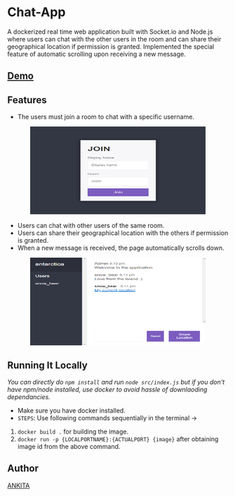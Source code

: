 # Chat-App
A dockerized real time web application built with Socket.io and Node.js where users can chat with the other users in the room and can share their geographical location if permission is granted. Implemented  the special feature of automatic scrolling upon receiving a new message.

## [Demo](https://ankita-chatapp.herokuapp.com/)

## Features
- The users must join a room to chat with a specific username.

 <p align="center">
 <img src="https://github.com/Ankitabit3496/Chat-App/blob/main/Images/Image_1.png" width="400" height="200" style="float:center">
 </p>
 
- Users can chat with other users of the same room.
- Users can share their geographical location with the others if permission is granted.
- When a new message is received, the page automatically scrolls down.

 <p align="center">
 <img src="https://github.com/Ankitabit3496/Chat-App/blob/main/Images/Image_2.png" width="400" height="200" style="float:center">
 </p>
 
 ## Running It Locally
 *You can directly do `npm install` and run `node src/index.js` but if you don't have npm/node installed, use docker to avoid hassle of downlaoding dependancies.*
 - Make sure you have docker installed.
 - `STEPS`: Use following commands sequentially in the terminal ->
  1. `docker build .` for building the image.
  2. `docker run -p {LOCALPORTNAME}:{ACTUALPORT} {image}` after obtaining image id from the above command.
  
 ## Author
   [ANKITA](https://github.com/Ankitabit3496)
